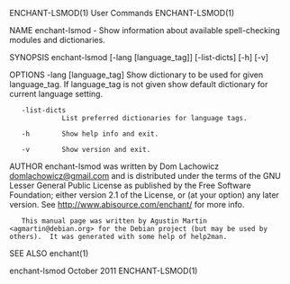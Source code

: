 ENCHANT-LSMOD(1)                                                                              User Commands                                                                              ENCHANT-LSMOD(1)

NAME
       enchant-lsmod - Show information about available spell-checking modules and dictionaries.

SYNOPSIS
       enchant-lsmod [-lang [language_tag]] [-list-dicts] [-h] [-v]

OPTIONS
       -lang [language_tag]
                 Show dictionary to be used for given language_tag.  If language_tag is not given show default dictionary for current language setting.

       -list-dicts
                 List preferred dictionaries for language tags.

       -h        Show help info and exit.

       -v        Show version and exit.

AUTHOR
       enchant-lsmod  was  written  by  Dom  Lachowicz <domlachowicz@gmail.com> and is distributed under the terms of the GNU Lesser General Public License as published by the Free Software Foundation;
       either version 2.1 of the License, or (at your option) any later version.  See http://www.abisource.com/enchant/ for more info.

       This manual page was written by Agustin Martin <agmartin@debian.org> for the Debian project (but may be used by others).  It was generated with some help of help2man.

SEE ALSO
       enchant(1)

enchant-lsmod                                                                                  October 2011                                                                              ENCHANT-LSMOD(1)

